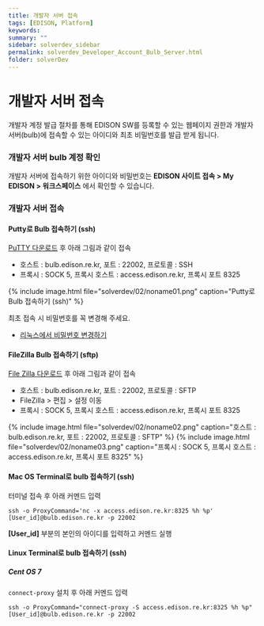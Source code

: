 ```yaml
---
title: 개발자 서버 접속
tags: [EDISON, Platform]
keywords:
summary: ""
sidebar: solverdev_sidebar
permalink: solverdev_Developer_Account_Bulb_Server.html
folder: solverDev
---
```



# 개발자 서버 접속

개발자 계정 발급 절차를 통해 EDISON SW를 등록할 수 있는 웹페이지 권한과 개발자 서버(bulb)에 접속할 수 있는 아이디와 최초 비밀번호를 발급 받게 됩니다.

### 개발자 서버 bulb 계정 확인

개발자 서버에 접속하기 위한 아이디와 비밀번호는 **EDISON 사이트 접속 > My EDISON > 워크스페이스** 에서 확인할 수 있습니다.


### 개발자 서버 접속

#### Putty로 Bulb 접속하기 (ssh)


[PuTTY 다운로드](http://www.chiark.greenend.org.uk/~sgtatham/putty/download.html) 후 아래 그림과 같이 접속

- 호스트 : bulb.edison.re.kr, 포트 : 22002, 프로토콜 : SSH
- 프록시 : SOCK 5, 프록시 호스트 : access.edison.re.kr, 프록시 포트 8325

{% include image.html file="solverdev/02/noname01.png" caption="Putty로 Bulb 접속하기 (ssh)" %}

최초 접속 시 비밀번호를 꼭 변경해 주세요.

- [리눅스에서 비밀번호 변경하기](https://www.linux.co.kr/home/lecture/index.php?cateNo=&secNo=&theNo=&leccode=247)


#### FileZilla Bulb 접속하기 (sftp)

[File Zilla 다운로드](https://filezilla-project.org/) 후 아래 그림과 같이 접속
- 호스트 : bulb.edison.re.kr, 포트 : 22002, 프로토콜 : SFTP
- FileZilla > 편집 > 설정 이동
 - 프록시 : SOCK 5, 프록시 호스트 : access.edison.re.kr, 프록시 포트 8325


{% include image.html file="solverdev/02/noname02.png" caption="호스트 : bulb.edison.re.kr, 포트 : 22002, 프로토콜 : SFTP" %}
{% include image.html file="solverdev/02/noname03.png" caption="프록시 : SOCK 5, 프록시 호스트 : access.edison.re.kr, 프록시 포트 8325" %}

#### Mac OS Terminal로 bulb 접속하기  (ssh)

터미널 접속 후 아래 커멘드 입력

```
ssh -o ProxyCommand='nc -x access.edison.re.kr:8325 %h %p' [User_id]@bulb.edison.re.kr -p 22002
```
**[User_id]** 부분의 본인의 아이디를 입력하고 커멘드 실행

#### Linux Terminal로 bulb 접속하기  (ssh)

##### Cent OS 7

```connect-proxy``` 설치 후 아래 커멘드 입력
```
ssh -o ProxyCommand="connect-proxy -S access.edison.re.kr:8325 %h %p" [User_id]@bulb.edison.re.kr -p 22002
```
